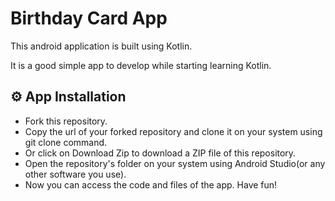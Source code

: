 # Birthday Card App

This android application is built using Kotlin.

It is a good simple app to develop while starting learning Kotlin. 

## ⚙ App Installation 

- Fork this repository.
- Copy the url of your forked repository and clone it on your system using git clone command.
- Or click on Download Zip to download a ZIP file of this repository.
- Open the repository's folder on your system using Android Studio(or any other software you use).
- Now you can access the code and files of the app. Have fun!
